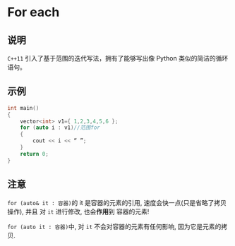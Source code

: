 # For each
## 说明
`C++11` 引入了基于范围的迭代写法，拥有了能够写出像 Python 类似的简洁的循环语句。

## 示例

```C++
int main()
{
    vector<int> v1={ 1,2,3,4,5,6 };
    for (auto i : v1)//范围for
    {
    	cout << i << “ ”;
    }
    return 0;
}
```

## 注意

`for (auto& it : 容器)`的 it 是容器的元素的引用, 速度会快一点(只是省略了拷贝操作), 并且 对 `it` 进行修改, 也会**作用**到 容器的元素!

`for (auto it : 容器)`中, 对 `it` 不会对容器的元素有任何影响, 因为它是元素的拷贝.